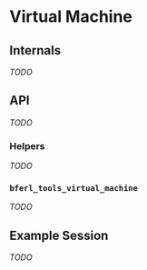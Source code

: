 # Virtual Machine

## Internals

*TODO*

## API

*TODO*

### Helpers

*TODO*

### `bferl_tools_virtual_machine`

*TODO*

## Example Session

*TODO*
